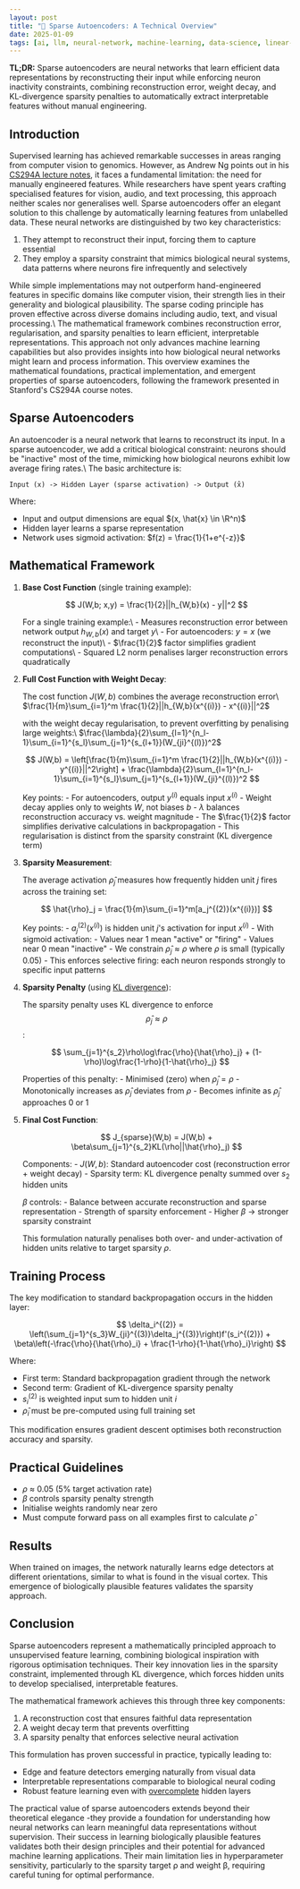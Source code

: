 ```yaml
---
layout: post
title: "📐 Sparse Autoencoders: A Technical Overview"
date: 2025-01-09
tags: [ai, llm, neural-network, machine-learning, data-science, linear-algebra, statistics, evaluation, interpretability, modelling-mindsets, design-principles, best-practices, data-processing]
---
```


**TL;DR:** Sparse autoencoders are neural networks that learn efficient data representations by reconstructing their input while enforcing neuron inactivity constraints, combining reconstruction error, weight decay, and KL-divergence sparsity penalties to automatically extract interpretable features without manual engineering.
<!--more-->

## Introduction

Supervised learning has achieved remarkable successes in areas ranging from computer vision to genomics. However, as Andrew Ng points out in his [CS294A lecture notes](https://web.stanford.edu/class/cs294a/sparseAutoencoder.pdf), it faces a fundamental limitation: the need for manually engineered features. While researchers have spent years crafting specialised features for vision, audio, and text processing, this approach neither scales nor generalises well. Sparse autoencoders offer an elegant solution to this challenge by automatically learning features from unlabelled data. These neural networks are distinguished by two key characteristics:

1. They attempt to reconstruct their input, forcing them to capture essential
2. They employ a sparsity constraint that mimics biological neural systems,
   data patterns    where neurons fire infrequently and selectively

While simple implementations may not outperform hand-engineered features in specific domains like computer vision, their strength lies in their generality and biological plausibility. The sparse coding principle has proven effective across diverse domains including audio, text, and visual processing.\ The mathematical framework combines reconstruction error, regularisation, and sparsity penalties to learn efficient, interpretable representations. This approach not only advances machine learning capabilities but also provides insights into how biological neural networks might learn and process information. This overview examines the mathematical foundations, practical implementation, and emergent properties of sparse autoencoders, following the framework presented in Stanford's CS294A course notes.

## Sparse Autoencoders

An autoencoder is a neural network that learns to reconstruct its input. In a sparse autoencoder, we add a critical biological constraint: neurons should be "inactive" most of the time, mimicking how biological neurons exhibit low average firing rates.\ The basic architecture is:

```
Input (x) -> Hidden Layer (sparse activation) -> Output (x̂)
```

Where:

- Input and output dimensions are equal $(x, \hat{x} \in \R^n)$
- Hidden layer learns a sparse representation
- Network uses sigmoid activation: $f(z) = \frac{1}{1+e^{-z}}$

## Mathematical Framework

1. **Base Cost Function** (single training example):

   $$     J(W,b; x,y) = \frac{1}{2}||h_{W,b}(x) - y||^2     $$

   For a single training example:\    - Measures reconstruction error between network output $h_{W,b}(x)$ and      target $y$\    - For autoencoders: $y = x$ (we reconstruct the input)\    - $\frac{1}{2}$ factor simplifies gradient computations\    - Squared L2 norm penalises larger reconstruction errors quadratically

2. **Full Cost Function with Weight Decay**:

   The cost function $J(W,b)$ combines the average reconstruction error\    $\frac{1}{m}\sum_{i=1}^m \frac{1}{2}||h_{W,b}(x^{(i)}) - x^{(i)}||^2$

   with the weight decay regularisation, to prevent overfitting by penalising    large weights:\    $\frac{\lambda}{2}\sum_{l=1}^{n_l-1}\sum_{i=1}^{s_l}\sum_{j=1}^{s_{l+1}}(W_{ji}^{(l)})^2$

   $$     J(W,b) = \left[\frac{1}{m}\sum_{i=1}^m \frac{1}{2}||h_{W,b}(x^{(i)}) - y^{(i)}||^2\right] + \frac{\lambda}{2}\sum_{l=1}^{n_l-1}\sum_{i=1}^{s_l}\sum_{j=1}^{s_{l+1}}(W_{ji}^{(l)})^2     $$

   Key points:    - For autoencoders, output $y^{(i)}$ equals input $x^{(i)}$    - Weight decay applies only to weights $W$, not biases $b$    - $\lambda$ balances reconstruction accuracy vs. weight magnitude    - The $\frac{1}{2}$ factor simplifies derivative calculations in      backpropagation    - This regularisation is distinct from the sparsity constraint (KL divergence      term)

3. **Sparsity Measurement**:

   The average activation $\hat{\rho}_j$ measures how frequently hidden unit $j$    fires across the training set:

   $$     \hat{\rho}_j = \frac{1}{m}\sum_{i=1}^m[a_j^{(2)}(x^{(i)})]     $$

   Key points:    - $a_j^{(2)}(x^{(i)})$ is hidden unit $j$'s activation for input $x^{(i)}$    - With sigmoid activation:      - Values near 1 mean "active" or "firing"      - Values near 0 mean "inactive"    - We constrain $\hat{\rho}_j \approx \rho$ where $\rho$ is small (typically      0.05)    - This enforces selective firing: each neuron responds strongly to specific      input patterns

4. **Sparsity Penalty** (using
   [KL divergence](https://en.wikipedia.org/wiki/Kullback%E2%80%93Leibler_divergence)):

   The sparsity penalty uses KL divergence to enforce    $$\hat{\rho}_j \approx \rho$$    :

   $$     \sum_{j=1}^{s_2}\rho\log\frac{\rho}{\hat{\rho}_j} + (1-\rho)\log\frac{1-\rho}{1-\hat{\rho}_j}     $$

   Properties of this penalty:    - Minimised (zero) when $\hat{\rho}_j = \rho$    - Monotonically increases as $\hat{\rho}_j$ deviates from $\rho$    - Becomes infinite as $\hat{\rho}_j$ approaches 0 or 1

5. **Final Cost Function**:

   $$     J_{sparse}(W,b) = J(W,b) + \beta\sum_{j=1}^{s_2}KL(\rho||\hat{\rho}_j)     $$

   Components:    - $J(W,b)$: Standard autoencoder cost (reconstruction error + weight decay)    - Sparsity term: KL divergence penalty summed over $s_2$ hidden units

   $\beta$ controls:    - Balance between accurate reconstruction and sparse representation    - Strength of sparsity enforcement    - Higher $\beta$ → stronger sparsity constraint

   This formulation naturally penalises both over- and under-activation of    hidden units relative to target sparsity $\rho$.

## Training Process

The key modification to standard backpropagation occurs in the hidden layer:

$$ \delta_i^{(2)} = \left(\sum_{j=1}^{s_3}W_{ji}^{(3)}\delta_j^{(3)}\right)f'(s_i^{(2)}) + \beta\left(-\frac{\rho}{\hat{\rho}_i} + \frac{1-\rho}{1-\hat{\rho}_i}\right) $$

Where:

- First term: Standard backpropagation gradient through the network
- Second term: Gradient of KL-divergence sparsity penalty
- $s_i^{(2)}$ is weighted input sum to hidden unit $i$
- $\hat{\rho}_i$ must be pre-computed using full training set

This modification ensures gradient descent optimises both reconstruction accuracy and sparsity.

## Practical Guidelines

- $\rho$ ≈ 0.05 (5% target activation rate)
- $\beta$ controls sparsity penalty strength
- Initialise weights randomly near zero
- Must compute forward pass on all examples first to calculate $\hat{\rho}$

## Results

When trained on images, the network naturally learns edge detectors at different orientations, similar to what is found in the visual cortex. This emergence of biologically plausible features validates the sparsity approach.

## Conclusion

Sparse autoencoders represent a mathematically principled approach to unsupervised feature learning, combining biological inspiration with rigorous optimisation techniques. Their key innovation lies in the sparsity constraint, implemented through KL divergence, which forces hidden units to develop specialised, interpretable features.

The mathematical framework achieves this through three key components:

1. A reconstruction cost that ensures faithful data representation
2. A weight decay term that prevents overfitting
3. A sparsity penalty that enforces selective neural activation

This formulation has proven successful in practice, typically leading to:

- Edge and feature detectors emerging naturally from visual data
- Interpretable representations comparable to biological neural coding
- Robust feature learning even with
  [overcomplete](https://en.wikipedia.org/wiki/Overcompleteness) hidden layers

The practical value of sparse autoencoders extends beyond their theoretical elegance -they provide a foundation for understanding how neural networks can learn meaningful data representations without supervision. Their success in learning biologically plausible features validates both their design principles and their potential for advanced machine learning applications. Their main limitation lies in hyperparameter sensitivity, particularly to the sparsity target ρ and weight β, requiring careful tuning for optimal performance.
